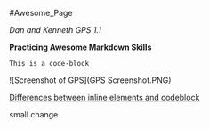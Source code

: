 #Awesome_Page

*Dan and Kenneth GPS 1.1*

**Practicing Awesome Markdown Skills**

`This is a code-block`

![Screenshot of GPS](GPS Screenshot.PNG)

[Differences between inline elements and codeblock](https://www.impressivewebs.com/difference-block-inline-css/)

small change